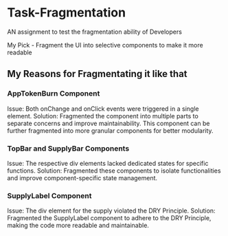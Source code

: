 # Task-Fragmentation

AN assignment to test the fragmentation ability of Developers

My Pick - Fragment the UI into selective components to make it more readable

## My Reasons for Fragmentating it like that

### AppTokenBurn Component

Issue: Both onChange and onClick events were triggered in a single element.
Solution: Fragmented the component into multiple parts to separate concerns and improve maintainability. This component can be further fragmented into more granular components for better modularity.

### TopBar and SupplyBar Components

Issue: The respective div elements lacked dedicated states for specific functions.
Solution: Fragmented these components to isolate functionalities and improve component-specific state management.

### SupplyLabel Component

Issue: The div element for the supply violated the DRY Principle.
Solution: Fragmented the SupplyLabel component to adhere to the DRY Principle, making the code more readable and maintainable.
